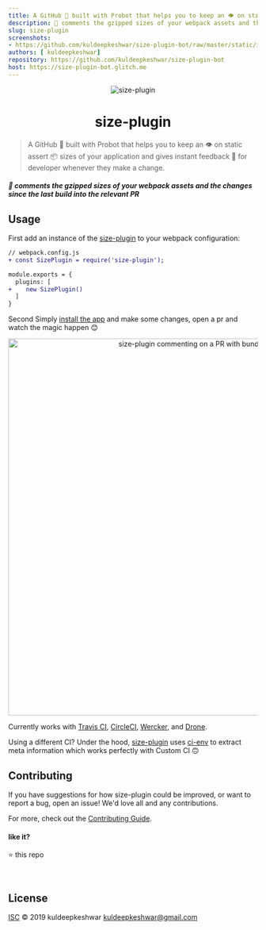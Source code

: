 ```yaml
---
title: A GitHub 🤖 built with Probot that helps you to keep an 👁️ on static assert 📦 sizes of your application and gives instant feedback 📝 for developer whenever they make a change
description: 🤖 comments the gzipped sizes of your webpack assets and the changes since the last build into the relevant PR
slug: size-plugin
screenshots:
- https://github.com/kuldeepkeshwar/size-plugin-bot/raw/master/static/images/sample.png?raw=true
authors: [ kuldeepkeshwar]
repository: https://github.com/kuldeepkeshwar/size-plugin-bot
host: https://size-plugin-bot.glitch.me
---
```



<p align="center">
  <img src="https://github.com/kuldeepkeshwar/size-plugin-bot/blob/master/static/images/icon.png?raw=true" alt="size-plugin" >
</p>
<p align="center">
  <h1 align="center">size-plugin</h1>
</p>


> A GitHub 🤖 built with Probot that helps you to keep an 👁️ on static assert 📦 sizes of your application and gives instant feedback 📝 for developer whenever they make a change.

##### 🤖 comments the gzipped sizes of your webpack assets and the changes since the last build into the relevant PR

## Usage
First add an instance of the [size-plugin](https://github.com/GoogleChromeLabs/size-plugin) to your webpack configuration:

```diff
// webpack.config.js
+ const SizePlugin = require('size-plugin');

module.exports = {
  plugins: [
+    new SizePlugin()
  ]
}
```

Second Simply [install the app](https://github.com/apps/size-plugin) and make some changes, open a pr and  watch the magic happen 😊

<p align="center">
  <img src="https://github.com/kuldeepkeshwar/size-plugin-bot/blob/master/static/images/sample.png?raw=true" alt="size-plugin commenting on a PR with bundle stats" width="760">
</p>

Currently works with [Travis CI](https://travis-ci.org), [CircleCI](https://circleci.com/), [Wercker](http://www.wercker.com), and [Drone](http://readme.drone.io/).

Using a different CI? Under the hood, [size-plugin](https://github.com/GoogleChromeLabs/size-plugin) uses [ci-env](https://github.com/siddharthkp/ci-env) to extract meta information which works perfectly with Custom CI  🙃


## Contributing

If you have suggestions for how size-plugin could be improved, or want to report a bug, open an issue! We'd love all and any contributions.

For more, check out the [Contributing Guide](CONTRIBUTING.md).

#### like it?

⭐️ this repo

&nbsp;
## License

[ISC](LICENSE) © 2019 kuldeepkeshwar <kuldeepkeshwar@gmail.com>
